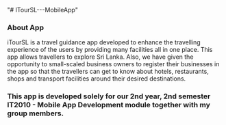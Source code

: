 "# ITourSL---MobileApp" 

### About App
iTourSL is a travel guidance app developed to enhance the travelling experience of the users by providing many facilities all in one place.
This app allows travellers to explore Sri Lanka. Also, we have given the opportunity to small-scaled business owners to register their businesses in the app so that the travellers can get to know about hotels, restaurants, shops and transport facilities around their desired destinations.

### This app is developed solely for our 2nd year, 2nd semester IT2010 - Mobile App Development module together with my group members.
